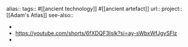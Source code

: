 alias::
tags:: #[[ancient technology]] #[[ancient artefact]] 
url:: 
project:: [[Adam's Atlas]] 
see-also::

-
- https://youtube.com/shorts/6fXDQF3Islk?si=ay-sWbxWfJgvSFlz
-